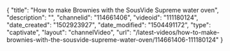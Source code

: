 {
    "title": "How to make Brownies with the SousVide Supreme water oven",
    "description": "",
    "channelid": "114661406",
    "videoid": "111180124",
    "date_created": "1502923927",
    "date_modified": "1504491172",
    "type": "captivate",
    "layout": "channelVideo",
    "url": "\/latest-videos\/how-to-make-brownies-with-the-sousvide-supreme-water-oven\/114661406-111180124"
}